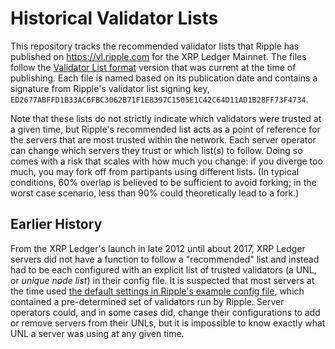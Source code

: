 # Historical Validator Lists

This repository tracks the recommended validator lists that Ripple has published on https://vl.ripple.com for the XRP Ledger Mainnet. The files follow the [Validator List format](https://xrpl.org/validator-list.html) version that was current at the time of publishing. Each file is named based on its publication date and contains a signature from Ripple's validator list signing key, `ED2677ABFFD1B33AC6FBC3062B71F1E8397C1505E1C42C64D11AD1B28FF73F4734`.

Note that these lists do not strictly indicate which validators were trusted at a given time, but Ripple's recommended list acts as a point of reference for the servers that are most trusted within the network. Each server operator can change which servers they trust or which list(s) to follow. Doing so comes with a risk that scales with how much you change: if you diverge too much, you may fork off from partipants using different lists. (In typical conditions, 60% overlap is believed to be sufficient to avoid forking; in the worst case scenario, less than 90% could theoretically lead to a fork.)

## Earlier History

From the XRP Ledger's launch in late 2012 until about 2017, XRP Ledger servers did not have a function to follow a "recommended" list and instead had to be each configured with an explicit list of trusted validators (a UNL, or _unique node list_) in their config file. It is suspected that most servers at the time used [the default settings in Ripple's example config file](https://github.com/XRPLF/rippled/blob/bf116308d46793c6f7810c44ee79c80c5cfb1834/doc/validators-example.txt#L22-L27), which contained a pre-determined set of validators run by Ripple. Server operators could, and in some cases did, change their configurations to add or remove servers from their UNLs, but it is impossible to know exactly what UNL a server was using at any given time.
